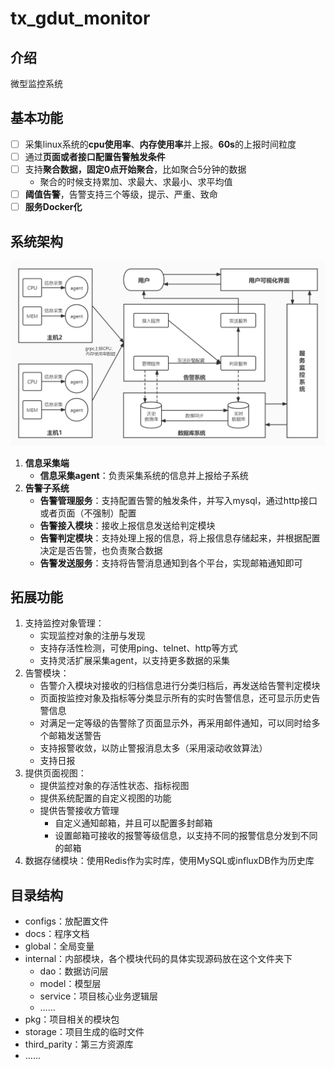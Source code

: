 # tx_gdut_monitor

## 介绍
微型监控系统

## 基本功能
- [ ] 采集linux系统的**cpu使用率**、**内存使用率**并上报。**60s**的上报时间粒度 
- [ ] 通过**页面或者接口配置告警触发条件**
- [ ] 支持**聚合数据，固定0点开始聚合**，比如聚合5分钟的数据
    * 聚合的时候支持累加、求最大、求最小、求平均值
- [ ] **阈值告警**，告警支持三个等级，提示、严重、致命
- [ ] **服务Docker化**

## 系统架构
![项目架构](./docs/assets/article.jpg)
1. **信息采集端**
    * **信息采集agent**：负责采集系统的信息并上报给子系统
2. **告警子系统**
    * **告警管理服务**：支持配置告警的触发条件，并写入mysql，通过http接口或者页面（不强制）配置
    * **告警接入模块**：接收上报信息发送给判定模块
    * **告警判定模块**：支持处理上报的信息，将上报信息存储起来，并根据配置决定是否告警，也负责聚合数据
    * **告警发送服务**：支持将告警消息通知到各个平台，实现邮箱通知即可

## 拓展功能
1. 支持监控对象管理：
    * 实现监控对象的注册与发现
    * 支持存活性检测，可使用ping、telnet、http等方式
    * 支持灵活扩展采集agent，以支持更多数据的采集
2. 告警模块：
    * 告警介入模块对接收的归档信息进行分类归档后，再发送给告警判定模块
    * 页面按监控对象及指标等分类显示所有的实时告警信息，还可显示历史告警信息
    * 对满足一定等级的告警除了页面显示外，再采用邮件通知，可以同时给多个邮箱发送警告
    * 支持报警收敛，以防止警报消息太多（采用滚动收敛算法）
    * 支持日报
3. 提供页面视图：
    * 提供监控对象的存活性状态、指标视图
    * 提供系统配置的自定义视图的功能
    * 提供告警接收方管理
        * 自定义通知邮箱，并且可以配置多封邮箱
        * 设置邮箱可接收的报警等级信息，以支持不同的报警信息分发到不同的邮箱
4. 数据存储模块：使用Redis作为实时库，使用MySQL或influxDB作为历史库

## 目录结构
* configs：放配置文件
* docs：程序文档
* global：全局变量
* internal：内部模块，各个模块代码的具体实现源码放在这个文件夹下
    * dao：数据访问层
    * model：模型层
    * service：项目核心业务逻辑层
    * ……
* pkg：项目相关的模块包
* storage：项目生成的临时文件
* third_parity：第三方资源库
* ......